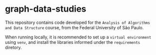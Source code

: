 # graph-data-studies

This repository contains code developed for the `Analysis of Algorithms and Data Structure` course, from the Federal University of São Paulo.

When running locally, it is recommended to set up a `virtual environment` using `venv`, and install the libraries informed under the `requirements` diretory.
